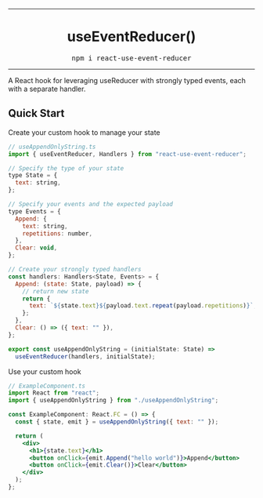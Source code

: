 <hr>
<div align="center">
  <h1 align="center">
    useEventReducer()
  </h1>
</div>

<pre align="center">npm i react-use-event-reducer</pre>
<hr>

A React hook for leveraging useReducer with strongly typed events, each with a separate handler.

## Quick Start

Create your custom hook to manage your state

```jsx harmony
// useAppendOnlyString.ts
import { useEventReducer, Handlers } from "react-use-event-reducer";

// Specify the type of your state
type State = {
  text: string,
};

// Specify your events and the expected payload
type Events = {
  Append: {
    text: string,
    repetitions: number,
  },
  Clear: void,
};

// Create your strongly typed handlers
const handlers: Handlers<State, Events> = {
  Append: (state: State, payload) => {
    // return new state
    return {
      text: `${state.text}${payload.text.repeat(payload.repetitions)}`,
    };
  },
  Clear: () => ({ text: "" }),
};

export const useAppendOnlyString = (initialState: State) =>
  useEventReducer(handlers, initialState);
```

Use your custom hook

```jsx harmony
// ExampleComponent.ts
import React from "react";
import { useAppendOnlyString } from "./useAppendOnlyString";

const ExampleComponent: React.FC = () => {
  const { state, emit } = useAppendOnlyString({ text: "" });

  return (
    <div>
      <h1>{state.text}</h1>
      <button onClick={emit.Append("hello world")}>Append</button>
      <button onClick={emit.Clear()}>Clear</button>
    </div>
  );
};
```
